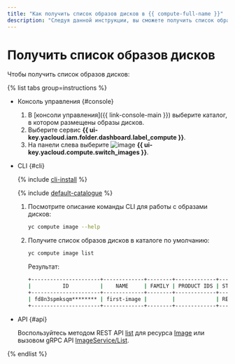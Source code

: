 ```yaml
---
title: "Как получить список образов дисков в {{ compute-full-name }}"
description: "Следуя данной инструкции, вы сможете получить список образов дисков." 
---
```


# Получить список образов дисков

Чтобы получить список образов дисков:

{% list tabs group=instructions %}

- Консоль управления {#console}
  
  1. В [консоли управления]({{ link-console-main }}) выберите каталог, в котором размещены образы дисков.
  1. Выберите сервис **{{ ui-key.yacloud.iam.folder.dashboard.label_compute }}**.
  1. На панели слева выберите ![image](../../../_assets/console-icons/layers.svg) **{{ ui-key.yacloud.compute.switch_images }}**.

- CLI {#cli}
  
  {% include [cli-install](../../../_includes/cli-install.md) %}
  
  {% include [default-catalogue](../../../_includes/default-catalogue.md) %}
  
  1. Посмотрите описание команды CLI для работы с образами дисков:
  
      ```bash
      yc compute image --help
      ```
  
  1. Получите список образов дисков в каталоге по умолчанию:
  
      ```bash
      yc compute image list
      ```

      Результат:

      ```bash
      +----------------------+-------------+--------+-------------+--------+
      |          ID          |    NAME     | FAMILY | PRODUCT IDS | STATUS |
      +----------------------+-------------+--------+-------------+--------+
      | fd8n3spmksqm******** | first-image |        |             | READY  |
      +----------------------+-------------+--------+-------------+--------+
      ```
  
- API {#api}
  
  Воспользуйтесь методом REST API [list](../../api-ref/Image/list.md) для ресурса [Image](../../api-ref/Image/index.md) или вызовом gRPC API [ImageService/List](../../api-ref/grpc/image_service.md#List).
  
{% endlist %}